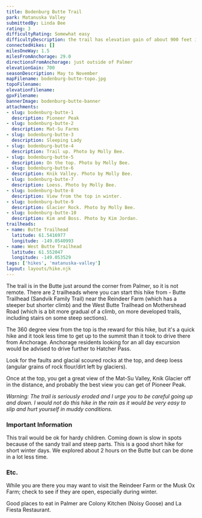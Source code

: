 ```yaml
---
title: Bodenburg Butte Trail
park: Matanuska Valley
submittedBy: Linda Bee
rating: 3
difficultyRating: Somewhat easy
difficultyDescription: the trail has elevation gain of about 900 feet in 1.5 miles so it is fairly steep, but just take it slow if you are out of shape.
connectedHikes: []
milesOneWay: 1.5
milesFromAnchorage: 29.0
directionsFromAnchorage: just outside of Palmer
elevationGain: 700
seasonDescription: May to November
mapFilename: bodenburg-butte-topo.jpg
topoFilename: 
elevationFilename: 
gpxFilename: 
bannerImage: bodenburg-butte-banner
attachments:
- slug: bodenburg-butte-1
  description: Pioneer Peak
- slug: bodenburg-butte-2
  description: Mat-Su Farms
- slug: bodenburg-butte-3
  description: Sleeping Lady
- slug: bodenburg-butte-4
  description: Trail up. Photo by Molly Bee.
- slug: bodenburg-butte-5
  description: On the top. Photo by Molly Bee.
- slug: bodenburg-butte-6
  description: Knik Valley. Photo by Molly Bee.
- slug: bodenburg-butte-7
  description: Loess. Photo by Molly Bee.
- slug: bodenburg-butte-8
  description: View from the top in winter.
- slug: bodenburg-butte-9
  description: Glacier Rock. Photo by Molly Bee.
- slug: bodenburg-butte-10
  description: Kim and Boss. Photo by Kim Jordan.
trailheads:
- name: Butte Trailhead
  latitude: 61.5416977
  longitude: -149.0540993
- name: West Butte Trailhead
  latitude: 61.552047
  longitude: -149.053529
tags: ['hikes', 'matanuska-valley']
layout: layouts/hike.njk
---
```

The trail is in the Butte just around the corner from Palmer, so it is not remote. There are 2 trailheads where you can start this hike from - Butte Trailhead (Sandvik Family Trail) near the Reindeer Farm (which has a steeper but shorter climb) and the West Butte Trailhead on Mothershead Road (which is a bit more gradual of a climb, on more developed trails, including stairs on some steep sections).

The 360 degree view from the top is the reward for this hike, but it's a quick hike and it took less time to get up to the summit than it took to drive there from Anchorage. Anchorage residents looking for an all day excursion would be advised to drive further to Hatcher Pass.

Look for the faults and glacial scoured rocks at the top, and deep loess (angular grains of rock flour/dirt left by glaciers).

Once at the top, you get a great view of the Mat-Su Valley, Knik Glacier off in the distance, and probably the best view you can get of Pioneer Peak.

*Warning: The trail is seriously eroded and I urge you to be careful going up and down. I would not do this hike in the rain as it would be very easy to slip and hurt yourself in muddy conditions.*

### Important Information

This trail would be ok for hardy children. Coming down is slow in spots because of the sandy trail and steep parts. This is a good short hike for short winter days. We explored about 2 hours on the Butte but can be done in a lot less time.

### Etc.

While you are there you may want to visit the Reindeer Farm or the Musk Ox Farm; check to see if they are open, especially during winter.

Good places to eat in Palmer are Colony Kitchen (Noisy Goose) and La Fiesta Restaurant.
